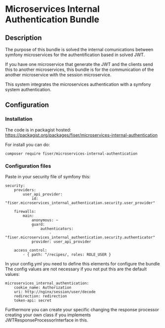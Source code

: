 # Microservices Internal Authentication Bundle

## Description

The purpose of this bundle is solved the internal comunications between symfony microservices for the authentification based in solved JWT.

If you have one microservice that generate the JWT and the clients send this to another microservices, this bundle is for the communication of the another microservice with the session microservice.

This system integrates the microservices authentication with a symfony system authentication.

## Configuration
### Installation

The code is in packagist hosted:
https://packagist.org/packages/fiser/microservices-internal-authentication

For install you can do:

```
composer require fiser/microservices-internal-authentication
```

### Configuration files
Paste in your security file of symfony this:
```
security:
    providers:
        user_api_provider:
            id: "fiser.microservices_internal_authentication.security.user_provider"

    firewalls:
        main:
            anonymous: ~
            guard:
                authenticators:
                    - "fiser.microservices_internal_authentication.security.authenticator"
            provider: user_api_provider

    access_control:
        - { path: ^/recipes/, roles: ROLE_USER }
```

In your config.yml you need to define this elements for configure the bundle
The config values are not necessary if you not put this are the default values:

```
microservices_internal_authentication:
    cookie_name: Authorization
    uri: http://nginx/session/user/decode
    redirection: redirection
    token-api: secret
```

Furthermore you can create your specific changing the response processor creating your own class if you implements JWTResponseProcessorInterface in this.
